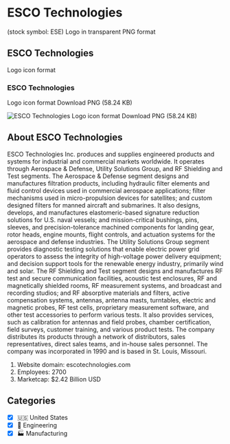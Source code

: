 # ESCO Technologies
 (stock symbol: ESE) Logo in transparent PNG format

## ESCO Technologies
 Logo icon format

### ESCO Technologies
 Logo icon format Download PNG (58.24 KB)

![ESCO Technologies
 Logo icon format Download PNG (58.24 KB)](/img/orig/ESE-12cecabe.png)

## About ESCO Technologies


ESCO Technologies Inc. produces and supplies engineered products and systems for industrial and commercial markets worldwide. It operates through Aerospace & Defense, Utility Solutions Group, and RF Shielding and Test segments. The Aerospace & Defense segment designs and manufactures filtration products, including hydraulic filter elements and fluid control devices used in commercial aerospace applications; filter mechanisms used in micro-propulsion devices for satellites; and custom designed filters for manned aircraft and submarines. It also designs, develops, and manufactures elastomeric-based signature reduction solutions for U.S. naval vessels; and mission-critical bushings, pins, sleeves, and precision-tolerance machined components for landing gear, rotor heads, engine mounts, flight controls, and actuation systems for the aerospace and defense industries. The Utility Solutions Group segment provides diagnostic testing solutions that enable electric power grid operators to assess the integrity of high-voltage power delivery equipment; and decision support tools for the renewable energy industry, primarily wind and solar. The RF Shielding and Test segment designs and manufactures RF test and secure communication facilities, acoustic test enclosures, RF and magnetically shielded rooms, RF measurement systems, and broadcast and recording studios; and RF absorptive materials and filters, active compensation systems, antennas, antenna masts, turntables, electric and magnetic probes, RF test cells, proprietary measurement software, and other test accessories to perform various tests. It also provides services, such as calibration for antennas and field probes, chamber certification, field surveys, customer training, and various product tests. The company distributes its products through a network of distributors, sales representatives, direct sales teams, and in-house sales personnel. The company was incorporated in 1990 and is based in St. Louis, Missouri.

1. Website domain: escotechnologies.com
2. Employees: 2700
3. Marketcap: $2.42 Billion USD


## Categories
- [x] 🇺🇸 United States
- [x] 👷 Engineering
- [x] 🏭 Manufacturing
